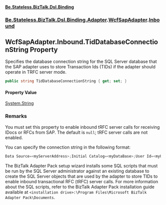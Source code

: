#### [Be.Stateless.BizTalk.Dsl.Binding](README.md 'README')
### [Be.Stateless.BizTalk.Dsl.Binding.Adapter](Be.Stateless.BizTalk.Dsl.Binding.Adapter.md 'Be.Stateless.BizTalk.Dsl.Binding.Adapter').[WcfSapAdapter](WcfSapAdapter.md 'Be.Stateless.BizTalk.Dsl.Binding.Adapter.WcfSapAdapter').[Inbound](WcfSapAdapter.Inbound.md 'Be.Stateless.BizTalk.Dsl.Binding.Adapter.WcfSapAdapter.Inbound')

## WcfSapAdapter.Inbound.TidDatabaseConnectionString Property

Specifies the database connection string for the SQL Server database that the SAP adapter uses to store
Transaction Ids (TIDs) if the adapter should operate in TRFC server mode.

```csharp
public string TidDatabaseConnectionString { get; set; }
```

#### Property Value
[System.String](https://docs.microsoft.com/en-us/dotnet/api/System.String 'System.String')

### Remarks

You must set this property to enable inbound tRFC server calls for receiving IDocs or RFCs from SAP. The default
is `null`; tRFC server calls are not enabled.

You can specify the connection string in the following format:

```csharp
Data Source=<myServerAddress>;Initial Catalog=<myDataBase>;User Id=<myUsername>;Password=<myPassword>;
```

The BizTalk Adapter Pack setup wizard installs some SQL scripts that must be run by the SQL Server administrator
against an existing database to create the SQL Server objects that are used by the adapter to store TIDs to enable
inbound transactional RFC (tRFC) server calls. For more information about the SQL scripts, refer to the BizTalk
Adapter Pack installation guide available at `<installation drive>:\Program Files\Microsoft BizTalk
            Adapter Pack\Documents`.